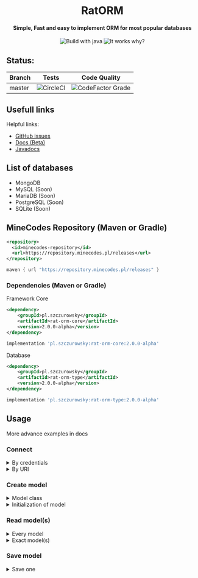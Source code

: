 <div align="center">
<h1>RatORM</h1>
<h4>Simple, Fast and easy to implement ORM for most popular databases</h4>
<img src="https://forthebadge.com/images/badges/made-with-java.svg" alt="Build with java">
<img src="https://forthebadge.com/images/badges/it-works-why.svg" alt="It works why?">
</div>

## Status:

| Branch  | Tests                                                                                               | Code Quality |
|--------|-----------------------------------------------------------------------------------------------------|--------------|
| master  | ![CircleCI](https://img.shields.io/circleci/build/github/Szczurowsky/RatORM/master?style=for-the-badge) | ![CodeFactor Grade](https://img.shields.io/codefactor/grade/github/Szczurowsky/ratorm/master?style=for-the-badge) |

## Usefull links
Helpful links:
- [GitHub issues](https://github.com/Szczurowsky/RatORM/issues)
- [Docs (Beta)](https://docs.szczurowsky.pl/v/ratorm-wiki/)
- [Javadocs](https://szczurowsky.github.io/RatORM/)

## List of databases
- MongoDB
- MySQL (Soon)
- MariaDB (Soon)
- PostgreSQL (Soon)
- SQLite (Soon)

## MineCodes Repository (Maven or Gradle) ️
```xml
<repository>
  <id>minecodes-repository</id>
  <url>https://repository.minecodes.pl/releases</url>
</repository>
```
```groovy
maven { url "https://repository.minecodes.pl/releases" }
```

### Dependencies (Maven or Gradle)
Framework Core
```xml
<dependency>
    <groupId>pl.szczurowsky</groupId>
    <artifactId>rat-orm-core</artifactId>
    <version>2.0.0-alpha</version>
</dependency>
```
```groovy
implementation 'pl.szczurowsky:rat-orm-core:2.0.0-alpha'
```

Database

```xml
<dependency>
    <groupId>pl.szczurowsky</groupId>
    <artifactId>rat-orm-type</artifactId>
    <version>2.0.0-alpha</version>
</dependency>
```
```groovy
implementation 'pl.szczurowsky:rat-orm-type:2.0.0-alpha'
```

## Usage
More advance examples in docs
    
### Connect

<details>
<summary>By credentials</summary>

```java
public class Example {
    
    Database database;
    
    public void connect() {
        // Replace MongoDB() with your database type
        this.database = new MongoDB();
        Credentials credentials = new Credentials("Username", "Password", "Name of database", "Host", Port);
        this.database.connect(credentials);
    }
    
}

```

</details>

<details>
<summary>By URI</summary>

```java
public class Example {
    
    Database database;
    
    public void connect() {
        // Replace MongoDB() with your database type
        this.database = new MongoDB();
        this.database.connect("URI String");
    }
    
}

```

</details>

### Create model

<details>
<summary>Model class</summary>

```java
@DBModel(tableName="example-table")
public class ExampleModel extends BaseModel {
    @Field(isPrimaryKey = true)
    int id;
    @Field
    String username = "default value";
    // Custom table name
    @Field(name="test")
    String oneName;
}
```

</details>

<details>
<summary>Initialization of model</summary>

```java
public class Example {
    
    Database database;
    
    public void connect() {
        // Replace MongoDB() with your database type
        this.database = new MongoDB();
        this.database.connect("URI String");
        this.database.initModel(Collections.singleton(ExampleModel.class));
    }
    
}

```

</details>

### Read model(s)

<details>
<summary>Every model</summary>

```java
public class Example {
    
    Database database;
    
    public void connect() {
        // Replace MongoDB() with your database type
        this.database = new MongoDB();
        this.database.connect("URI String");
        this.database.initModel(Collections.singleton(ExampleModel.class));
        List<TestModel> fetched = this.database.fetchAll(ExampleModel.class);
    }
    
}

```

</details>

<details>
<summary>Exact model(s)</summary>

```java
public class Example {
    
    Database database;
    
    public void connect() {
        // Replace MongoDB() with your database type
        this.database = new MongoDB();
        this.database.connect("URI String");
        this.database.initModel(Collections.singleton(ExampleModel.class));
        List<TestModel> fetched = this.database.fetchMatching(ExampleModel.class, "Key", "Value");
    }
    
}

```

</details>

### Save model

<details>
<summary>Save one</summary>

```java
public class Example {
    
    Database database;
    
    public void connect() {
        // Replace MongoDB() with your database type
        this.database = new MongoDB();
        this.database.connect("URI String");
        this.database.initModel(Collections.singleton(ExampleModel.class));
        ExampleModel exampleModel = new ExampleModel();
        this.database.save(exampleModel);
    }
    
}

```

</details>